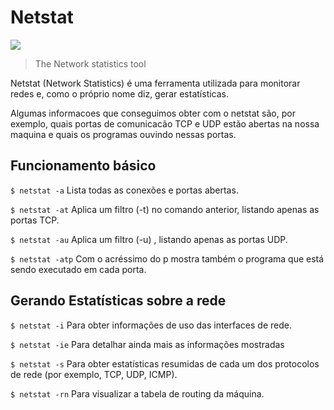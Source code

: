 # Netstat

![](https://i.imgur.com/MHpXCfP.png)

> The Network statistics tool

 Netstat \(Network Statistics\) é uma ferramenta utilizada para monitorar redes e, como o próprio nome diz, gerar estatísticas.

Algumas informacoes que conseguimos obter com o netstat são, por exemplo, quais portas de comunicacão TCP e UDP estão abertas na nossa maquina e quais os programas ouvindo nessas portas.

## Funcionamento básico

`$ netstat -a` Lista todas as conexões e portas abertas.

`$ netstat -at` Aplica um filtro \(-t\) no comando anterior, listando apenas as portas TCP.

`$ netstat -au` Aplica um filtro \(-u\) , listando apenas as portas UDP.

`$ netstat -atp` Com o acréssimo do p mostra também o programa que está sendo executado em cada porta.

## Gerando Estatísticas sobre a rede

`$ netstat -i` Para obter informações de uso das interfaces de rede.

`$ netstat -ie` Para detalhar ainda mais as informações mostradas 

`$ netstat -s` Para obter estatísticas resumidas de cada um dos protocolos de rede (por exemplo, TCP, UDP, ICMP).

`$ netstat -rn` Para visualizar a tabela de routing da máquina.
